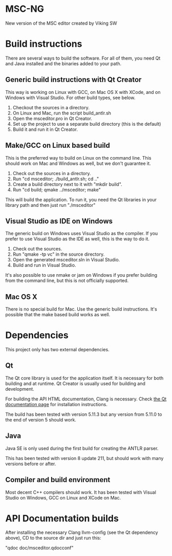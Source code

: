 # MSC-NG

New version of the MSC editor created by Viking SW

# Build instructions

There are several ways to build the software. For all of them, you need Qt and Java installed and the binaries added to your path.

## Generic build instructions with Qt Creator

This way is working on Linux with GCC, on Mac OS X with XCode, and on Windows with Visual Studio. For other build types, see below.

1. Checkout the sources in a directory.
2. On Linux and Mac, run the script build_antlr.sh
3. Open the msceditor.pro in Qt Creator.
4. Set up the project to use a separate build directory (this is the default)
5. Build it and run it in Qt Creator.

## Make/GCC on Linux based build

This is the preferred way to build on Linux on the command line. This should work on Mac and Windows as well, but we don't guarantee it.

1. Check out the sources in a directory.
2. Run "cd msceditor; ./build_antlr.sh; cd .."
2. Create a build directory next to it with "mkdir build".
3. Run "cd build; qmake ../msceditor; make"

This will build the application. To run it, you need the Qt libraries in your library path and then just run "./msceditor"

## Visual Studio as IDE on Windows

The generic build on Windows uses Visual Studio as the compiler. If you prefer to use Visual Studio as the IDE as well, this is the way to do it.

1. Check out the sources.
2. Run "qmake -tp vc" in the source directory.
3. Open the generated msceditor.sln in Visual Studio.
4. Build and run in Visual Studio.

It's also possible to use nmake or jam on Windows if you prefer building from the command line, but this is not officially supported.

## Mac OS X

There is no special build for Mac. Use the generic build instructions. It's possible that the make based build works as well.

# Dependencies

This project only has two external dependencies.

## Qt

The Qt core library is used for the application itself. It is necessary for both building and at runtime. Qt Creator is usually used for building and development.

For building the API HTML documentation, Clang is necessary. Check [the Qt documentation page](https://doc.qt.io/qt-5/qdoc-guide-clang.html) for installation instructions.

The build has been tested with version 5.11.3 but any version from 5.11.0 to the end of version 5 should work.

## Java

Java SE is only used during the first build for creating the ANTLR parser.

This has been tested with version 8 update 211, but should work with many versions before or after.

## Compiler and build environment

Most decent C++ compilers should work. It has been tested with Visual Studio on Windows, GCC on Linux and XCode on Mac.

# API Documentation builds

After installing the necessary Clang llvm-config (see the Qt dependency above), CD to the source dir and just run this:

"qdoc doc/msceditor.qdocconf"
